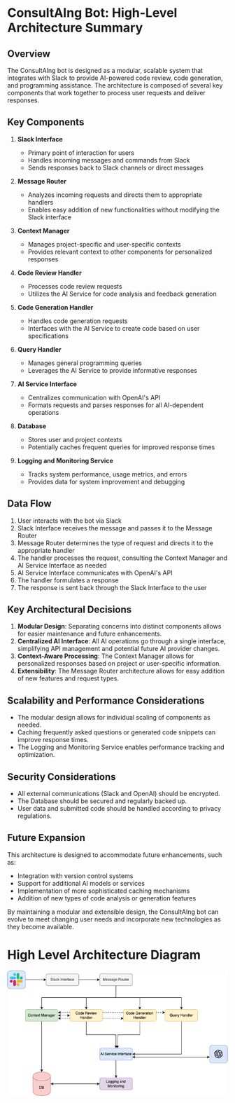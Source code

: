 # ConsultAIng Bot: High-Level Architecture Summary

## Overview

The ConsultAIng bot is designed as a modular, scalable system that integrates with Slack to provide AI-powered code review, code generation, and programming assistance. The architecture is composed of several key components that work together to process user requests and deliver responses.

## Key Components

1. **Slack Interface**
   - Primary point of interaction for users
   - Handles incoming messages and commands from Slack
   - Sends responses back to Slack channels or direct messages

2. **Message Router**
   - Analyzes incoming requests and directs them to appropriate handlers
   - Enables easy addition of new functionalities without modifying the Slack interface

3. **Context Manager**
   - Manages project-specific and user-specific contexts
   - Provides relevant context to other components for personalized responses

4. **Code Review Handler**
   - Processes code review requests
   - Utilizes the AI Service for code analysis and feedback generation

5. **Code Generation Handler**
   - Handles code generation requests
   - Interfaces with the AI Service to create code based on user specifications

6. **Query Handler**
   - Manages general programming queries
   - Leverages the AI Service to provide informative responses

7. **AI Service Interface**
   - Centralizes communication with OpenAI's API
   - Formats requests and parses responses for all AI-dependent operations

8. **Database**
   - Stores user and project contexts
   - Potentially caches frequent queries for improved response times

9. **Logging and Monitoring Service**
   - Tracks system performance, usage metrics, and errors
   - Provides data for system improvement and debugging

## Data Flow

1. User interacts with the bot via Slack
2. Slack Interface receives the message and passes it to the Message Router
3. Message Router determines the type of request and directs it to the appropriate handler
4. The handler processes the request, consulting the Context Manager and AI Service Interface as needed
5. AI Service Interface communicates with OpenAI's API
6. The handler formulates a response
7. The response is sent back through the Slack Interface to the user

## Key Architectural Decisions

1. **Modular Design**: Separating concerns into distinct components allows for easier maintenance and future enhancements.
2. **Centralized AI Interface**: All AI operations go through a single interface, simplifying API management and potential future AI provider changes.
3. **Context-Aware Processing**: The Context Manager allows for personalized responses based on project or user-specific information.
4. **Extensibility**: The Message Router architecture allows for easy addition of new features and request types.

## Scalability and Performance Considerations

- The modular design allows for individual scaling of components as needed.
- Caching frequently asked questions or generated code snippets can improve response times.
- The Logging and Monitoring Service enables performance tracking and optimization.

## Security Considerations

- All external communications (Slack and OpenAI) should be encrypted.
- The Database should be secured and regularly backed up.
- User data and submitted code should be handled according to privacy regulations.

## Future Expansion

This architecture is designed to accommodate future enhancements, such as:
- Integration with version control systems
- Support for additional AI models or services
- Implementation of more sophisticated caching mechanisms
- Addition of new types of code analysis or generation features

By maintaining a modular and extensible design, the ConsultAIng bot can evolve to meet changing user needs and incorporate new technologies as they become available.

# High Level Architecture Diagram
![High Level Architecture Diagram](./High_Level_Architecture.png)
